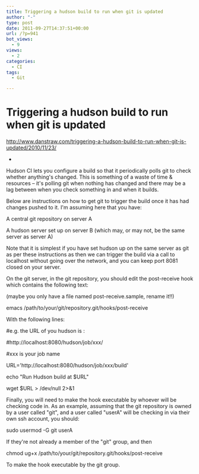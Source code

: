 ```yaml
---
title: Triggering a hudson build to run when git is updated
author: "-"
type: post
date: 2011-09-27T14:37:51+00:00
url: /?p=941
bot_views:
  - 9
views:
  - 2
categories:
  - CI
tags:
  - Git

---
```

# Triggering a hudson build to run when git is updated
http://www.danstraw.com/triggering-a-hudson-build-to-run-when-git-is-updated/2010/11/23/
  
-
  
Hudson CI lets you configure a build so that it periodically polls git to check whether anything's changed. This is something of a waste of time & resources – it's polling git when nothing has changed and there may be a lag between when you check something in and when it builds.

Below are instructions on how to get git to trigger the build once it has had changes pushed to it. I'm assuming here that you have:

A central git repository on server A
  
A hudson server set up on server B (which may, or may not, be the same server as server A)
  
Note that it is simplest if you have set hudson up on the same server as git as per these instructions as then we can trigger the build via a call to localhost without going over the network, and you can keep port 8081 closed on your server.

On the git server, in the git repository, you should edit the post-receive hook which contains the following text:
  
(maybe you only have a file named post-receive.sample, rename it!!)
  
emacs /path/to/your/git/repository.git/hooks/post-receive
  
With the following lines:

#e.g. the URL of you hudson is :
  
#http://localhost:8080/hudson/job/xxx/
  
#xxx is your job name
  
URL='http://localhost:8080/hudson/job/xxx/build'

echo "Run Hudson build at $URL"
  
wget $URL > /dev/null 2>&1

Finally, you will need to make the hook executable by whoever will be checking code in. As an example, assuming that the git repository is owned by a user called "git", and a user called "userA" will be checking in via their own ssh account, you should:

sudo usermod -G git userA
  
If they're not already a member of the "git" group, and then

chmod ug+x /path/to/your/git/repository.git/hooks/post-receive
  
To make the hook executable by the git group.